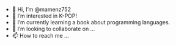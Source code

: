 - 👋 Hi, I’m @mamenz752
- 👀 I’m interested in K-POP!
- 🌱 I’m currently learning a book about programming languages.
- 💞️ I’m looking to collaborate on ...
- 📫 How to reach me ...

<!---
mamenz752/mamenz752 is a ✨ special ✨ repository because its `README.md` (this file) appears on your GitHub profile.
You can click the Preview link to take a look at your changes.
--->
